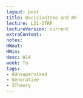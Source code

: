 ```yaml
---
layout: post
title: DecisionTree and RF
lecture: L21-DTRF
lectureVersion: current
extraContent: 
notes:
HWout:
HWin:
desc: W14
week: Tu
tags:
- 4Unsupervised
- Generative
- 5Theory
---
```

